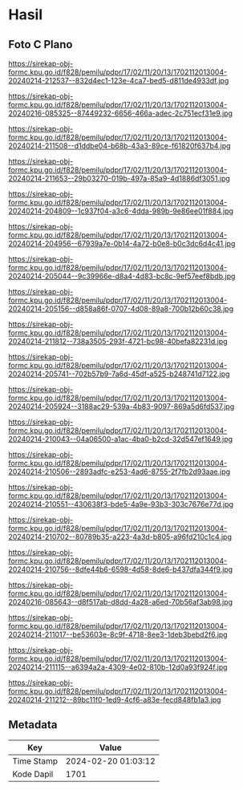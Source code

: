# Hasil

## Foto C Plano

https://sirekap-obj-formc.kpu.go.id/f828/pemilu/pdpr/17/02/11/20/13/1702112013004-20240214-212537--832d4ec1-123e-4ca7-bed5-d811de4933df.jpg

https://sirekap-obj-formc.kpu.go.id/f828/pemilu/pdpr/17/02/11/20/13/1702112013004-20240216-085325--87449232-6656-466a-adec-2c751ecf31e9.jpg

https://sirekap-obj-formc.kpu.go.id/f828/pemilu/pdpr/17/02/11/20/13/1702112013004-20240214-211508--d1ddbe04-b68b-43a3-89ce-f61820f637b4.jpg

https://sirekap-obj-formc.kpu.go.id/f828/pemilu/pdpr/17/02/11/20/13/1702112013004-20240214-211653--29b03270-019b-497a-85a9-4d1886df3051.jpg

https://sirekap-obj-formc.kpu.go.id/f828/pemilu/pdpr/17/02/11/20/13/1702112013004-20240214-204809--1c937f04-a3c6-4dda-989b-9e86ee01f884.jpg

https://sirekap-obj-formc.kpu.go.id/f828/pemilu/pdpr/17/02/11/20/13/1702112013004-20240214-204956--67939a7e-0b14-4a72-b0e8-b0c3dc6d4c41.jpg

https://sirekap-obj-formc.kpu.go.id/f828/pemilu/pdpr/17/02/11/20/13/1702112013004-20240214-205044--9c39966e-d8a4-4d83-bc8c-9ef57eef8bdb.jpg

https://sirekap-obj-formc.kpu.go.id/f828/pemilu/pdpr/17/02/11/20/13/1702112013004-20240214-205156--d858a86f-0707-4d08-89a8-700b12b60c38.jpg

https://sirekap-obj-formc.kpu.go.id/f828/pemilu/pdpr/17/02/11/20/13/1702112013004-20240214-211812--738a3505-293f-4721-bc98-40befa82231d.jpg

https://sirekap-obj-formc.kpu.go.id/f828/pemilu/pdpr/17/02/11/20/13/1702112013004-20240214-205741--702b57b9-7a6d-45df-a525-b248741d7122.jpg

https://sirekap-obj-formc.kpu.go.id/f828/pemilu/pdpr/17/02/11/20/13/1702112013004-20240214-205924--3188ac29-539a-4b83-9097-869a5d6fd537.jpg

https://sirekap-obj-formc.kpu.go.id/f828/pemilu/pdpr/17/02/11/20/13/1702112013004-20240214-210043--04a06500-a1ac-4ba0-b2cd-32d547ef1649.jpg

https://sirekap-obj-formc.kpu.go.id/f828/pemilu/pdpr/17/02/11/20/13/1702112013004-20240214-210506--2893adfc-e253-4ad6-8755-2f7fb2d93aae.jpg

https://sirekap-obj-formc.kpu.go.id/f828/pemilu/pdpr/17/02/11/20/13/1702112013004-20240214-210551--430638f3-bde5-4a9e-93b3-303c7676e77d.jpg

https://sirekap-obj-formc.kpu.go.id/f828/pemilu/pdpr/17/02/11/20/13/1702112013004-20240214-210702--80789b35-a223-4a3d-b805-a96fd210c1c4.jpg

https://sirekap-obj-formc.kpu.go.id/f828/pemilu/pdpr/17/02/11/20/13/1702112013004-20240214-210756--8dfe44b6-6598-4d58-8de6-b437dfa344f9.jpg

https://sirekap-obj-formc.kpu.go.id/f828/pemilu/pdpr/17/02/11/20/13/1702112013004-20240216-085643--d8f517ab-d8dd-4a28-a6ed-70b56af3ab98.jpg

https://sirekap-obj-formc.kpu.go.id/f828/pemilu/pdpr/17/02/11/20/13/1702112013004-20240214-211017--be53603e-8c9f-4718-8ee3-1deb3bebd2f6.jpg

https://sirekap-obj-formc.kpu.go.id/f828/pemilu/pdpr/17/02/11/20/13/1702112013004-20240214-211115--a6394a2a-4309-4e02-810b-12d0a93f924f.jpg

https://sirekap-obj-formc.kpu.go.id/f828/pemilu/pdpr/17/02/11/20/13/1702112013004-20240214-211212--89bc11f0-1ed9-4cf6-a83e-fecd848fb1a3.jpg


## Metadata

| Key        | Value               |
| ---------- | ------------------- |
| Time Stamp | 2024-02-20 01:03:12 |
| Kode Dapil | 1701                |



